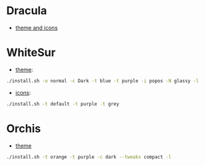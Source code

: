 # Dracula

- [theme and icons](https://draculatheme.com/gtk)

# WhiteSur

- [theme](https://github.com/vinceliuice/WhiteSur-gtk-theme):

```sh
./install.sh -o normal -c Dark -t blue -t purple -i popos -N glassy -l
```

- [icons](https://github.com/vinceliuice/WhiteSur-icon-theme):

```sh
./install.sh -t default -t purple -t grey
```

# Orchis

- [theme](https://github.com/vinceliuice/Orchis-theme)

```sh
./install.sh -t orange -t purple -c dark --tweaks compact -l
```

